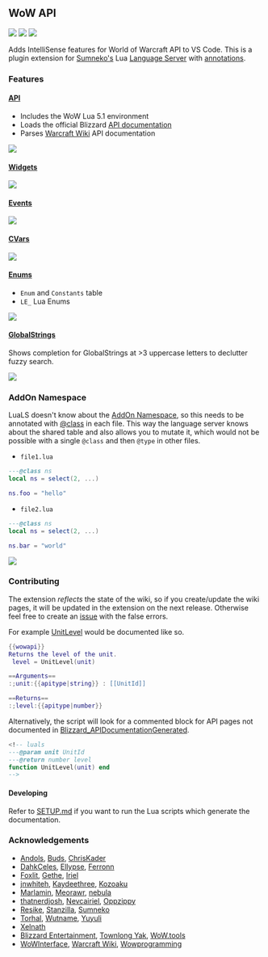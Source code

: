 ## WoW API
[![](https://img.shields.io/github/license/Ketho/vscode-wow-api)](https://opensource.org/licenses/MIT)
[![](https://img.shields.io/github/v/release/Ketho/vscode-wow-api)](https://github.com/Ketho/vscode-wow-api/releases)
[![](https://img.shields.io/badge/wow-10.2.7-yellow)](https://github.com/Gethe/wow-ui-source/tree/10.2.7)

Adds IntelliSense features for World of Warcraft API to VS Code. This is a plugin extension for [Sumneko's](https://marketplace.visualstudio.com/items?itemName=sumneko.lua) Lua [Language Server](https://microsoft.github.io/language-server-protocol/) with [annotations](https://luals.github.io/wiki/annotations/).

### Features
#### [API](https://warcraft.wiki.gg/wiki/World_of_Warcraft_API)
* Includes the WoW Lua 5.1 environment
* Loads the official Blizzard [API documentation](https://github.com/Gethe/wow-ui-source/tree/live/Interface/AddOns/Blizzard_APIDocumentationGenerated)
* Parses [Warcraft Wiki](https://warcraft.wiki.gg/wiki/World_of_Warcraft_API) API documentation

![](https://github.com/Ketho/vscode-wow-api/raw/master/img/api.gif)

#### [Widgets](https://warcraft.wiki.gg/wiki/Widget_API)
![](https://github.com/Ketho/vscode-wow-api/raw/master/img/widget.gif)

#### [Events](https://warcraft.wiki.gg/wiki/Events)
![](https://github.com/Ketho/vscode-wow-api/raw/master/img/event.gif)

#### [CVars](https://warcraft.wiki.gg/wiki/Console_variables)
![](https://github.com/Ketho/vscode-wow-api/raw/master/img/cvar.png)

#### [Enums](https://github.com/Ketho/BlizzardInterfaceResources/blob/mainline/Resources/LuaEnum.lua)
* `Enum` and `Constants` table
* `LE_` Lua Enums

![](https://github.com/Ketho/vscode-wow-api/raw/master/img/enum.gif)

#### [GlobalStrings](https://github.com/Ketho/BlizzardInterfaceResources/blob/mainline/Resources/GlobalStrings.lua)
Shows completion for GlobalStrings at >3 uppercase letters to declutter fuzzy search.

![](https://github.com/Ketho/vscode-wow-api/raw/master/img/globalstring.gif)

### AddOn Namespace
LuaLS doesn't know about the [AddOn Namespace](https://warcraft.wiki.gg/wiki/Using_the_AddOn_namespace), so this needs to be annotated with [@class](https://luals.github.io/wiki/annotations/#class) in each file. This way the language server knows about the shared table and also allows you to mutate it, which would not be possible with a single `@class` and then `@type` in other files.

- `file1.lua`
```lua
---@class ns
local ns = select(2, ...)

ns.foo = "hello"
```

- `file2.lua`
```lua
---@class ns
local ns = select(2, ...)

ns.bar = "world"
```
![](https://github.com/Ketho/vscode-wow-api/assets/1073877/ec0d7c95-201c-4b4a-a378-29b058df558a)

### Contributing
The extension *reflects* the state of the wiki, so if you create/update the wiki pages, it will be updated in the extension on the next release. Otherwise feel free to create an [issue](https://github.com/Ketho/vscode-wow-api/issues) with the false errors.

For example [UnitLevel](https://warcraft.wiki.gg/wiki/API_UnitLevel) would be documented like so.
```lua
{{wowapi}}
Returns the level of the unit.
 level = UnitLevel(unit)

==Arguments==
:;unit:{{apitype|string}} : [[UnitId]]

==Returns==
:;level:{{apitype|number}}
```

Alternatively, the script will look for a commented block for API pages not documented in [Blizzard_APIDocumentationGenerated](https://github.com/Gethe/wow-ui-source/tree/live/Interface/AddOns/Blizzard_APIDocumentationGenerated).
```lua
<!-- luals
---@param unit UnitId
---@return number level
function UnitLevel(unit) end
-->
```

#### Developing
Refer to [SETUP.md](SETUP.md) if you want to run the Lua scripts which generate the documentation.

### Acknowledgements
* [Andols](https://www.curseforge.com/members/andols/projects), [Buds](https://github.com/mrbuds), [ChrisKader](https://github.com/ChrisKader)
* [DahkCeles](https://www.curseforge.com/members/dahkceles/projects), [Ellypse](https://github.com/Ellypse), [Ferronn](https://github.com/ferronn-dev)
* [Foxlit](https://www.townlong-yak.com/), [Gethe](https://github.com/Gethe), [Iriel](https://warcraft.wiki.gg/wiki/Iriel)
* [jnwhiteh](https://twitter.com/jnwhiteh), [Kaydeethree](https://github.com/kaydeethree), [Kozoaku](https://github.com/Kozoaku)
* [Marlamin](https://github.com/Marlamin), [Meorawr](https://github.com/Meorawr), [nebula](https://github.com/nebularg)
* [thatnerdjosh](https://github.com/thatnerdjosh), [Nevcairiel](https://github.com/Nevcairiel), [Oppzippy](https://github.com/Oppzippy)
* [Resike](https://github.com/Resike), [Stanzilla](https://github.com/Stanzilla), [Sumneko](https://github.com/Sumneko)
* [Torhal](https://github.com/Torhal), [Wutname](https://github.com/Wutname1), [Yuyuli](https://www.curseforge.com/members/yuyuli/projects)
* [Xelnath](https://warcraft.wiki.gg/wiki/Alexander_Brazie)
* [Blizzard Entertainment](https://www.blizzard.com/), [Townlong Yak](https://www.townlong-yak.com/), [WoW.tools](https://wow.tools/)
* [WoWInterface](https://wowinterface.com/), [Warcraft Wiki](https://warcraft.wiki.gg/), [Wowprogramming](https://wowprogramming.com/)
